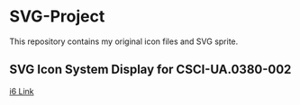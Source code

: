 SVG-Project
============
This repository contains my original icon files and SVG sprite.

SVG Icon System Display for CSCI-UA.0380-​002 
---------------------------------------------------
[i6 Link](http://i6.cims.nyu.edu/~np1310/drawing/assignment2/index.html)

